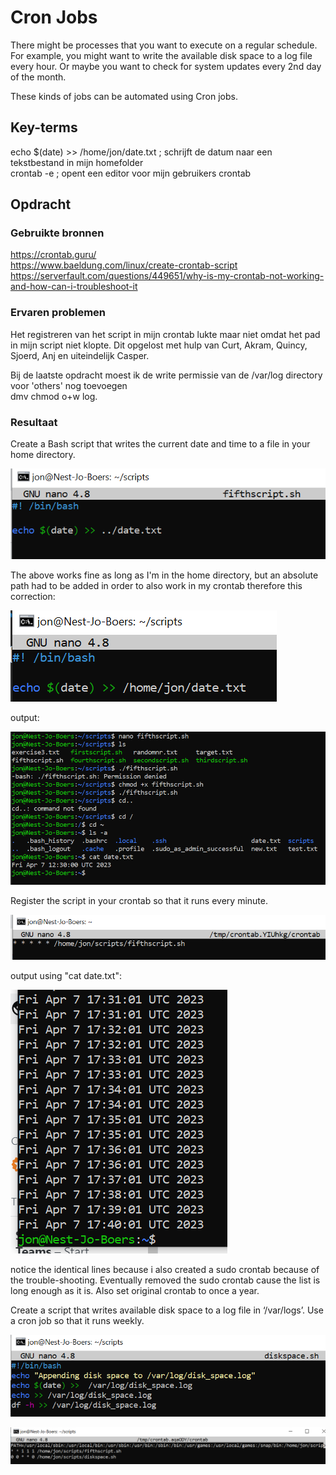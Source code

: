 # Cron Jobs
There might be processes that you want to execute on a regular schedule. For example, you might want to write the available disk space to a log file every hour. Or maybe you want to check for system updates every 2nd day of the month.

These kinds of jobs can be automated using Cron jobs.

## Key-terms
echo $(date) >> /home/jon/date.txt ; schrijft de datum naar een tekstbestand in mijn homefolder  
crontab -e ; opent een editor voor mijn gebruikers crontab  


## Opdracht
### Gebruikte bronnen

https://crontab.guru/  
https://www.baeldung.com/linux/create-crontab-script
https://serverfault.com/questions/449651/why-is-my-crontab-not-working-and-how-can-i-troubleshoot-it

### Ervaren problemen

Het registreren van het script in mijn crontab lukte maar niet omdat het pad in mijn script niet
klopte. Dit opgelost met hulp van Curt, Akram, Quincy, Sjoerd, Anj en uiteindelijk Casper. 

Bij de laatste opdracht moest ik de write permissie van de /var/log directory voor 'others' nog toevoegen  
dmv chmod o+w log.
 
### Resultaat

Create a Bash script that writes the current date and time to a file in your home directory.

![Alt text](../00_includes/Cronjobs1script.PNG)

The above works fine as long as I'm in the home directory, but an absolute path had to be added
in order to  also work in my crontab therefore this correction:   

![Alt text](../00_includes/Cronjobs1correction.PNG)

output:

![Alt text](../00_includes/Cronjobs1output.PNG)

Register the script in your crontab so that it runs every minute.

![Alt text](../00_includes/Cronjobs2.PNG)

output using "cat date.txt":

![Alt text](../00_includes/Cronjobs2output.PNG)

notice the identical lines because i also created a sudo crontab because of the
trouble-shooting. Eventually removed the sudo crontab cause the list is long enough as it is.
Also set original crontab to once a year.

Create a script that writes available disk space to a log file in ‘/var/logs’. Use a cron job so that it runs weekly.

![Alt text](../00_includes/Cronjobs3.PNG)

![Alt text](../00_includes/Cronjobs3crontabe.PNG)
